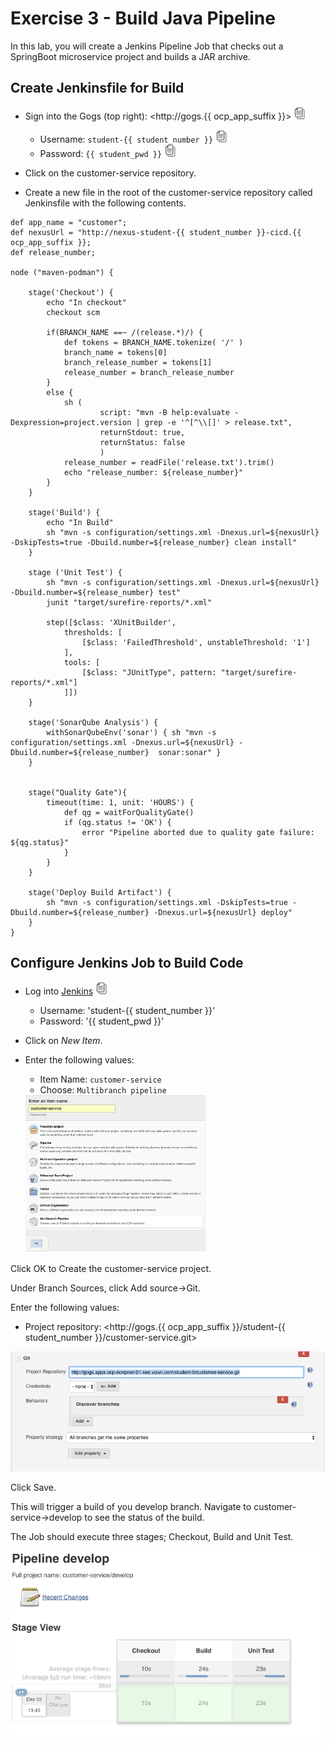 # Exercise 3 - Build Java Pipeline

In this lab, you will create a Jenkins Pipeline Job that checks out a SpringBoot microservice project and builds a JAR archive.

## Create Jenkinsfile for Build

* Sign into the Gogs (top right): <http://gogs.{{ ocp_app_suffix }}> <img src="../images/copy-paste.jpeg" onclick="copyToClipboard('http://gogs.{{ ocp_app_suffix }}')" alt="copy-paste" width="20">

    * Username: `student-{{ student_number }}` <img src="../images/copy-paste.jpeg" onclick="copyToClipboard('student-{{ student_number }}')" alt="copy-paste" width="20">
    * Password: `{{ student_pwd }}` <img src="../images/copy-paste.jpeg" onclick="copyToClipboard('{{ student_pwd }}')" alt="copy-paste" width="20">


* Click on the customer-service repository.
* Create a new file in the root of the customer-service repository called Jenkinsfile with the following contents.

```
def app_name = "customer";
def nexusUrl = "http://nexus-student-{{ student_number }}-cicd.{{ ocp_app_suffix }};
def release_number;

node ("maven-podman") {

	stage('Checkout') {
		echo "In checkout"
		checkout scm

		if(BRANCH_NAME ==~ /(release.*)/) {
			def tokens = BRANCH_NAME.tokenize( '/' )
			branch_name = tokens[0]
			branch_release_number = tokens[1]
			release_number = branch_release_number
		}
		else {
			sh (
					script: "mvn -B help:evaluate -Dexpression=project.version | grep -e '^[^\\[]' > release.txt",
					returnStdout: true,
					returnStatus: false
					)
			release_number = readFile('release.txt').trim()
			echo "release_number: ${release_number}"
		}
	}

	stage('Build') {
		echo "In Build"
		sh "mvn -s configuration/settings.xml -Dnexus.url=${nexusUrl}  -DskipTests=true -Dbuild.number=${release_number} clean install"
	}

	stage ('Unit Test') {
		sh "mvn -s configuration/settings.xml -Dnexus.url=${nexusUrl}  -Dbuild.number=${release_number} test"
		junit "target/surefire-reports/*.xml"

		step([$class: 'XUnitBuilder',
			thresholds: [
				[$class: 'FailedThreshold', unstableThreshold: '1']
			],
			tools: [
				[$class: "JUnitType", pattern: "target/surefire-reports/*.xml"]
			]])
	}

	stage('SonarQube Analysis') {
		withSonarQubeEnv('sonar') { sh "mvn -s configuration/settings.xml -Dnexus.url=${nexusUrl} -Dbuild.number=${release_number}  sonar:sonar" }
	}


	stage("Quality Gate"){
		timeout(time: 1, unit: 'HOURS') {
			def qg = waitForQualityGate()
			if (qg.status != 'OK') {
				error "Pipeline aborted due to quality gate failure: ${qg.status}"
			}
		}
	}

	stage('Deploy Build Artifact') {
		sh "mvn -s configuration/settings.xml -DskipTests=true -Dbuild.number=${release_number} -Dnexus.url=${nexusUrl} deploy"
    }
}
```

## Configure Jenkins Job to Build Code

* Log into [Jenkins](<http://jenkins-student-{{ student_number }}-cicd.{{ ocp_app_suffix }}>) <img src="../images/copy-paste.jpeg" onclick="copyToClipboard('http://jenkins-student-{{ student_number }}-cicd.{{ ocp_app_suffix }}')" alt="copy-paste" width="20">

    * Username: 'student-{{ student_number }}'
    * Password: '{{ student_pwd }}'

* Click on *New Item*.

* Enter the following values:

    * Item Name: `customer-service`
    * Choose: `Multibranch pipeline`


    <img src="../images/image18.png" alt="image18" width="60%">

Click OK to Create the customer-service project.

Under Branch Sources, click Add source->Git.

Enter the following values:

* Project repository: <http://gogs.{{ ocp_app_suffix }}/student-{{ student_number }}/customer-service.git>

![alt text](../images/image16.png)


Click Save.

This will trigger a build of you develop branch.  Navigate to customer-service->develop to see the status of the build.

The Job should execute three stages; Checkout, Build and Unit Test.

![alt text](../images/image17.png)

